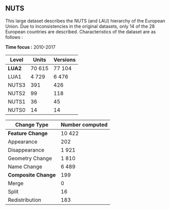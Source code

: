 ﻿## NUTS

This large dataset describes the NUTS (and LAU) hierarchy of the European Union. Due to inconsistencies in the original datasets, only 14 of the 28 European countries are described. Characteristics of the dataset are as follows : 

**Time focus :** 2010-2017

|Level|Units  |Versions |
|---------|--| -- |
|  **LUA2**       |70 615  | 77 104 |
|  LUA1      |4 729  | 6 476 |
|  NUTS3     |391  | 426 |
|  NUTS2    |99  | 118 |
|  NUTS1     |36  | 45 |
|  NUTS0     |14  | 14 |





|Change Type| Number computed |
|--|--|
| **Feature Change**  | 10 422 |
| Appearance | 202 |
| Disappearance | 1 921 |
| Geometry Change | 1 810 |
| Name Change | 6 489 |
| **Composite Change** | 199|
| Merge | 0 |
| Split | 16 |
| Redistribution | 183|



